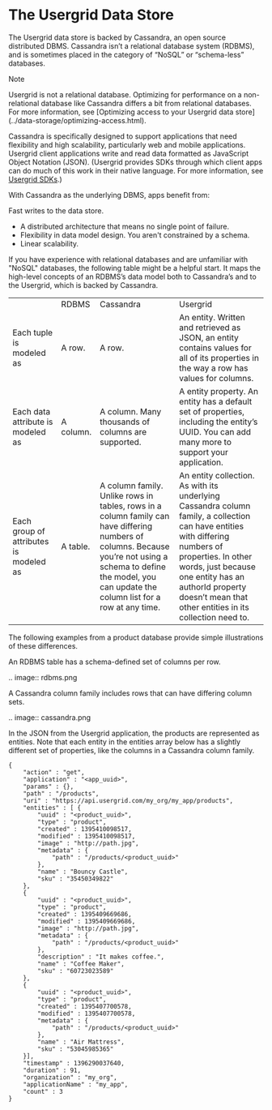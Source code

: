 # The Usergrid Data Store

The Usergrid data store is backed by Cassandra, an open source distributed DBMS. Cassandra isn’t a relational database system (RDBMS), and is sometimes placed in the category of “NoSQL” or “schema-less” databases. 

<!-- workaround a Sphinx bug -->
<div class="admonition note"> <p class="first admonition-title">Note</p> <p class="last">
Usergrid is not a relational database. Optimizing for performance on a non-relational database like Cassandra differs a bit from relational databases. For more information, see [Optimizing access to your Usergrid data store](../data-storage/optimizing-access.html).</p> </div>


Cassandra is specifically designed to support applications that need flexibility and high scalability, particularly web and mobile applications. Usergrid client applications write and read data formatted as JavaScript Object Notation (JSON). (Usergrid provides SDKs through which client apps can do much of this work in their native language. For more information, see [Usergrid SDKs](../sdks/tbd.html).)

With Cassandra as the underlying DBMS, apps benefit from:

Fast writes to the data store.
* A distributed architecture that means no single point of failure.
* Flexibility in data model design. You aren't constrained by a schema.
* Linear scalability.

If you have experience with relational databases and are unfamiliar with "NoSQL" databases, the following table might be a helpful start. It maps the high-level concepts of an RDBMS’s data model both to Cassandra’s and to the Usergrid, which is backed by Cassandra.

<table class="usergrid-table">
<tr>
    <td></td>
    <td>RDBMS</td>
    <td>Cassandra</td>
    <td>Usergrid</td>
</tr>
<tr>
    <td>Each tuple is modeled as</td>
    <td>A row.</td>
    <td>A row.</td>
    <td>An entity. Written and retrieved as JSON, an entity contains values for all of its properties in the way a row has values for columns.</td>
</tr>
<tr>
    <td>Each data attribute is modeled as</td>
    <td>A column.</td>
    <td>A column. Many thousands of columns are supported.</td>
    <td>A entity property. An entity has a default set of properties, including the entity’s UUID. You can add many more to support your application.</td>
</tr>
<tr>
    <td>Each group of attributes is modeled as</td>
    <td>A table.</td>
    <td>A column family. Unlike rows in tables, rows in a column family can have differing numbers of columns. Because you’re not using a schema to define the model, you can update the column list for a row at any time.</td>
    <td>An entity collection. As with its underlying Cassandra column family, a collection can have entities with differing numbers of properties. In other words, just because one entity has an authorId property doesn’t mean that other entities in its collection need to.</td>
</tr>
</table>

The following examples from a product database provide simple illustrations of these differences.

An RDBMS table has a schema-defined set of columns per row.

.. image:: rdbms.png

A Cassandra column family includes rows that can have differing column sets.

.. image:: cassandra.png
   
In the JSON from the Usergrid application, the products are represented as entities. Note that each entity in the entities array below has a slightly different set of properties, like the columns in a Cassandra column family.

    { 
        "action" : "get", 
        "application" : "<app_uuid>", 
        "params" : {}, 
        "path" : "/products", 
        "uri" : "https://api.usergrid.com/my_org/my_app/products", 
        "entities" : [ { 
            "uuid" : "<product_uuid>", 
            "type" : "product", 
            "created" : 1395410098517, 
            "modified" : 1395410098517, 
            "image" : "http://path.jpg", 
            "metadata" : { 
                "path" : "/products/<product_uuid>" 
            }, 
            "name" : "Bouncy Castle", 
            "sku" : "35450349822" 
        }, 
        {
            "uuid" : "<product_uuid>", 
            "type" : "product", 
            "created" : 1395409669686, 
            "modified" : 1395409669686, 
            "image" : "http://path.jpg", 
            "metadata" : { 
                "path" : "/products/<product_uuid>" 
            }, 
            "description" : "It makes coffee.", 
            "name" : "Coffee Maker", 
            "sku" : "60723023589" 
        }, 
        { 
            "uuid" : "<product_uuid>", 
            "type" : "product",
            "created" : 1395407700578, 
            "modified" : 1395407700578, 
            "metadata" : { 
                "path" : "/products/<product_uuid>" 
            }, 
            "name" : "Air Mattress", 
            "sku" : "53045985365" 
        }],
        "timestamp" : 1396290037640, 
        "duration" : 91, 
        "organization" : "my_org", 
        "applicationName" : "my_app", 
        "count" : 3 
    }
    
    